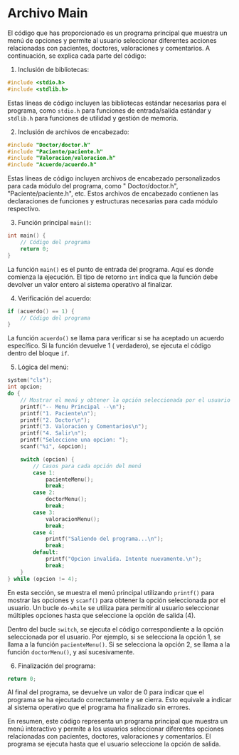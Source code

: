 # Archivo Main

El código que has proporcionado es un programa principal que muestra un menú de opciones y permite al usuario
seleccionar diferentes acciones relacionadas con pacientes, doctores, valoraciones y comentarios. A continuación, se
explica cada parte del código:

1. Inclusión de bibliotecas:

```c
#include <stdio.h>
#include <stdlib.h>
```

Estas líneas de código incluyen las bibliotecas estándar necesarias para el programa, como `stdio.h` para funciones de
entrada/salida estándar y `stdlib.h` para funciones de utilidad y gestión de memoria.

2. Inclusión de archivos de encabezado:

```c
#include "Doctor/doctor.h"
#include "Paciente/paciente.h"
#include "Valoracion/valoracion.h"
#include "Acuerdo/acuerdo.h"

```

Estas líneas de código incluyen archivos de encabezado personalizados para cada módulo del programa, como "
Doctor/doctor.h", "Paciente/paciente.h", etc. Estos archivos de encabezado contienen las declaraciones de funciones y
estructuras necesarias para cada módulo respectivo.

3. Función principal `main()`:

```c
int main() {
    // Código del programa
    return 0;
}
```

La función `main()` es el punto de entrada del programa. Aquí es donde comienza la ejecución. El tipo de retorno `int`
indica que la función debe devolver un valor entero al sistema operativo al finalizar.

4. Verificación del acuerdo:

```c
if (acuerdo() == 1) {
    // Código del programa
}
```

La función `acuerdo()` se llama para verificar si se ha aceptado un acuerdo específico. Si la función devuelve 1 (
verdadero), se ejecuta el código dentro del bloque `if`.

5. Lógica del menú:

```c
system("cls");
int opcion;
do {
    // Mostrar el menú y obtener la opción seleccionada por el usuario
    printf("-- Menu Principal --\n");
    printf("1. Paciente\n");
    printf("2. Doctor\n");
    printf("3. Valoracion y Comentarios\n");
    printf("4. Salir\n");
    printf("Seleccione una opcion: ");
    scanf("%i", &opcion);

    switch (opcion) {
        // Casos para cada opción del menú
        case 1:
            pacienteMenu();
            break;
        case 2:
            doctorMenu();
            break;
        case 3:
            valoracionMenu();
            break;
        case 4:
            printf("Saliendo del programa...\n");
            break;
        default:
            printf("Opcion invalida. Intente nuevamente.\n");
            break;
    }
} while (opcion != 4);
```

En esta sección, se muestra el menú principal utilizando `printf()` para mostrar las opciones y `scanf()` para obtener
la
opción seleccionada por el usuario. Un bucle `do-while` se utiliza para permitir al usuario seleccionar múltiples
opciones
hasta que seleccione la opción de salida (4).

Dentro del bucle `switch`, se ejecuta el código correspondiente a la opción seleccionada por el usuario. Por ejemplo, si
se selecciona la opción 1, se llama a la función `pacienteMenu()`. Si se selecciona la opción 2, se llama a la función
`doctorMenu()`, y así sucesivamente.

6. Finalización del programa:

```c
return 0;
```

Al final del programa, se devuelve un valor de 0 para indicar que el programa se ha ejecutado correctamente y se cierra.
Esto equivale a indicar al sistema operativo que el programa ha finalizado sin errores.

En resumen, este código representa un programa principal que muestra un menú interactivo y permite a los usuarios
seleccionar diferentes opciones relacionadas con pacientes, doctores, valoraciones y comentarios. El programa se ejecuta
hasta que el usuario seleccione la opción de salida.